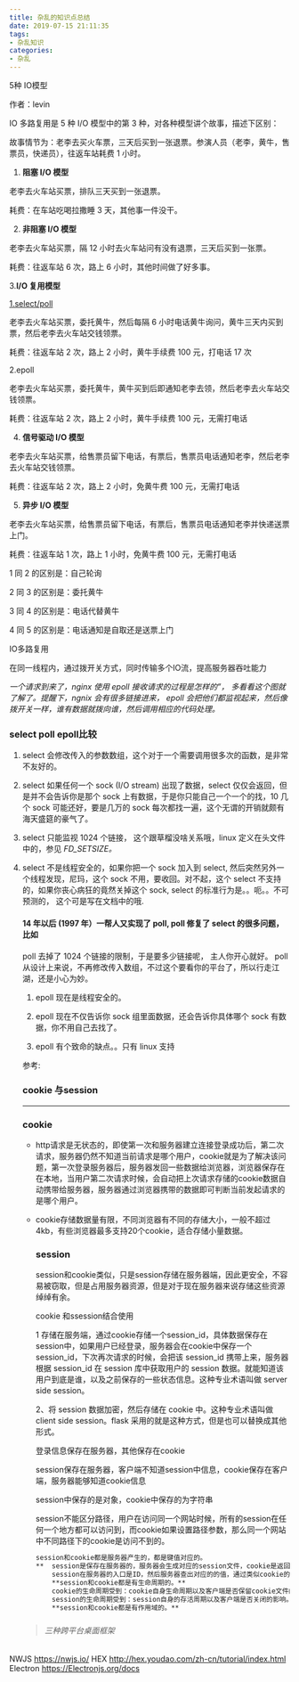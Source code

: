 ```yaml
---
title: 杂乱的知识点总结
date: 2019-07-15 21:11:35
tags:
- 杂乱知识
categories:
- 杂乱
---
```


5种 IO模型

作者：levin





IO 多路复用是 5 种 I/O 模型中的第 3 种，对各种模型讲个故事，描述下区别：

故事情节为：老李去买火车票，三天后买到一张退票。参演人员（老李，黄牛，售票员，快递员），往返车站耗费 1 小时。

1. **阻塞 I/O 模型**

老李去火车站买票，排队三天买到一张退票。

耗费：在车站吃喝拉撒睡 3 天，其他事一件没干。



2. **非阻塞 I/O 模型**

老李去火车站买票，隔 12 小时去火车站问有没有退票，三天后买到一张票。

耗费：往返车站 6 次，路上 6 小时，其他时间做了好多事。



3.**I/O 复用模型**

[1.select/poll](https://link.zhihu.com/?target=http%3A//1.select/poll)

老李去火车站买票，委托黄牛，然后每隔 6 小时电话黄牛询问，黄牛三天内买到票，然后老李去火车站交钱领票。 

耗费：往返车站 2 次，路上 2 小时，黄牛手续费 100 元，打电话 17 次



2.epoll

老李去火车站买票，委托黄牛，黄牛买到后即通知老李去领，然后老李去火车站交钱领票。 

耗费：往返车站 2 次，路上 2 小时，黄牛手续费 100 元，无需打电话



4. **信号驱动 I/O 模型**

老李去火车站买票，给售票员留下电话，有票后，售票员电话通知老李，然后老李去火车站交钱领票。  

耗费：往返车站 2 次，路上 2 小时，免黄牛费 100 元，无需打电话



5. **异步 I/O 模型**

老李去火车站买票，给售票员留下电话，有票后，售票员电话通知老李并快递送票上门。 

耗费：往返车站 1 次，路上 1 小时，免黄牛费 100 元，无需打电话



1 同 2 的区别是：自己轮询

2 同 3 的区别是：委托黄牛

3 同 4 的区别是：电话代替黄牛

4 同 5 的区别是：电话通知是自取还是送票上门

IO多路复用

在同一线程内，通过拨开关方式，同时传输多个IO流，提高服务器吞吐能力

*一个请求到来了，nginx 使用 epoll 接收请求的过程是怎样的”， 多看看这个图就了解了。提醒下，ngnix 会有很多链接进来， epoll 会把他们都监视起来，然后像拨开关一样，谁有数据就拨向谁，然后调用相应的代码处理。*

### select poll epoll比较

1. select 会修改传入的参数数组，这个对于一个需要调用很多次的函数，是非常不友好的。

2.  select 如果任何一个 sock (I/O stream) 出现了数据，select 仅仅会返回，但是并不会告诉你是那个 sock 上有数据，于是你只能自己一个一个的找，10 几个 sock 可能还好，要是几万的 sock 每次都找一遍，这个无谓的开销就颇有海天盛筵的豪气了。

3. select 只能监视 1024 个链接， 这个跟草榴没啥关系哦，linux 定义在头文件中的，参见 *FD_SETSIZE。*

4. select 不是线程安全的，如果你把一个 sock 加入到 select, 然后突然另外一个线程发现，尼玛，这个 sock 不用，要收回。对不起，这个 select 不支持的，如果你丧心病狂的竟然关掉这个 sock, select 的标准行为是。。呃。。不可预测的， 这个可是写在文档中的哦.

   #### 14 年以后 (1997 年）一帮人又实现了 poll,  poll 修复了 select 的很多问题，比如

   poll 去掉了 1024 个链接的限制，于是要多少链接呢， 主人你开心就好。
    poll 从设计上来说，不再修改传入数组，不过这个要看你的平台了，所以行走江湖，还是小心为妙。

   1. epoll 现在是线程安全的。 

   2. epoll 现在不仅告诉你 sock 组里面数据，还会告诉你具体哪个 sock 有数据，你不用自己去找了。

   3. epoll 有个致命的缺点。。只有 linux 支持

     参考:

     [IO多路复用]: https://www.zhihu.com/question/32163005/answer/55772739	"IO多路复用"

     ### cookie 与session
   
     ------
   
     ### cookie
   
     - http请求是无状态的，即使第一次和服务器建立连接登录成功后，第二次请求，服务器仍然不知道当前请求是哪个用户，cookie就是为了解决该问题，第一次登录服务器后，服务器发回一些数据给浏览器，浏览器保存在在本地，当用户第二次请求时候，会自动把上次请求存储的cookie数据自动携带给服务器，服务器通过浏览器携带的数据即可判断当前发起请求的是哪个用户。
   
     - cookie存储数据量有限，不同浏览器有不同的存储大小，一般不超过4kb，有些浏览器最多支持20个cookie，适合存储小量数据。
   
       ### session
   
       session和cookie类似，只是session存储在服务器端，因此更安全，不容易被窃取，但是占用服务器资源，但是对于现在服务器来说存储这些资源绰绰有余。
   
       cookie 和ssession结合使用
   
       1 存储在服务端，通过cookie存储一个session_id，具体数据保存在session中，如果用户已经登录，服务器会在cookie中保存一个session_id，下次再次请求的时候，会把该 session_id 携带上来，服务器根据 session_id 在 session 库中获取用户的 session 数据。就能知道该用户到底是谁，以及之前保存的一些状态信息。这种专业术语叫做 server side session。
   
       2、将 session 数据加密，然后存储在 cookie 中。这种专业术语叫做 client side session。flask 采用的就是这种方式，但是也可以替换成其他形式。
   
       登录信息保存在服务器，其他保存在cookie
   
       session保存在服务器，客户端不知道session中信息，cookie保存在客户端，服务器能够知道cookie信息
   
       session中保存的是对象，cookie中保存的为字符串
   
       session不能区分路径，用户在访问同一个网站时候，所有的session在任何一个地方都可以访问到，而cookie如果设置路径参数，那么同一个网站中不同路径下的cookie是访问不到的。
   
       ```bash
       session和cookie都是服务器产生的，都是键值对应的。
       **  session是保存在服务器的，服务器会生成对应的session文件，cookie是返回给客户端的，然后客户端在存储相关文件。**
           session在服务器的入口是ID，然后服务器查出对应的的值，通过类似cookie的形式，返回给客户端(相当于买电影票)。客户端（浏览器），会在发送请求的时候，自动将本地存活的cookie封装在信息头中发送给服务器(相当于，看电影验票)。
           **session和cookie都是有生命周期的。**
           cookie的生命周期受到：cookie自身生命周期以及客户端是否保留cookie文件的影响(相当于，电影票没看确丢了)。
           session的生命周期受到：session自身的存活周期以及客户端是否关闭的影响。
           **session和cookie都是有作用域的。**
       ```
   
     ###  
   
     > ###### 三种跨平台桌面框架
NWJS      https://nwjs.io/
HEX       http://hex.youdao.com/zh-cn/tutorial/index.html
Electron  https://Electronjs.org/docs


